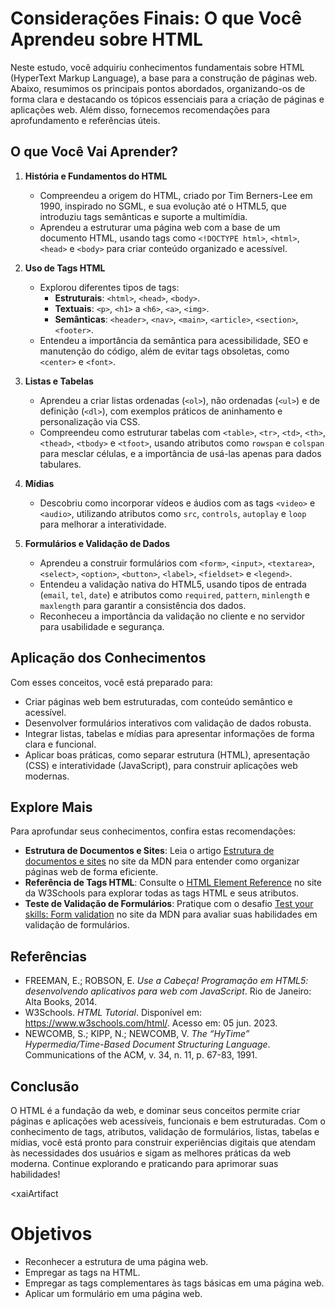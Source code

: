 # Considerações Finais: O que Você Aprendeu sobre HTML

Neste estudo, você adquiriu conhecimentos fundamentais sobre HTML (HyperText Markup Language), a base para a construção de páginas web. Abaixo, resumimos os principais pontos abordados, organizando-os de forma clara e destacando os tópicos essenciais para a criação de páginas e aplicações web. Além disso, fornecemos recomendações para aprofundamento e referências úteis.

## O que Você Vai Aprender?

1. **História e Fundamentos do HTML**

   - Compreendeu a origem do HTML, criado por Tim Berners-Lee em 1990, inspirado no SGML, e sua evolução até o HTML5, que introduziu tags semânticas e suporte a multimídia.
   - Aprendeu a estruturar uma página web com a base de um documento HTML, usando tags como `<!DOCTYPE html>`, `<html>`, `<head>` e `<body>` para criar conteúdo organizado e acessível.

2. **Uso de Tags HTML**

   - Explorou diferentes tipos de tags:
     - **Estruturais**: `<html>`, `<head>`, `<body>`.
     - **Textuais**: `<p>`, `<h1>` a `<h6>`, `<a>`, `<img>`.
     - **Semânticas**: `<header>`, `<nav>`, `<main>`, `<article>`, `<section>`, `<footer>`.
   - Entendeu a importância da semântica para acessibilidade, SEO e manutenção do código, além de evitar tags obsoletas, como `<center>` e `<font>`.

3. **Listas e Tabelas**

   - Aprendeu a criar listas ordenadas (`<ol>`), não ordenadas (`<ul>`) e de definição (`<dl>`), com exemplos práticos de aninhamento e personalização via CSS.
   - Compreendeu como estruturar tabelas com `<table>`, `<tr>`, `<td>`, `<th>`, `<thead>`, `<tbody>` e `<tfoot>`, usando atributos como `rowspan` e `colspan` para mesclar células, e a importância de usá-las apenas para dados tabulares.

4. **Mídias**

   - Descobriu como incorporar vídeos e áudios com as tags `<video>` e `<audio>`, utilizando atributos como `src`, `controls`, `autoplay` e `loop` para melhorar a interatividade.

5. **Formulários e Validação de Dados**
   - Aprendeu a construir formulários com `<form>`, `<input>`, `<textarea>`, `<select>`, `<option>`, `<button>`, `<label>`, `<fieldset>` e `<legend>`.
   - Entendeu a validação nativa do HTML5, usando tipos de entrada (`email`, `tel`, `date`) e atributos como `required`, `pattern`, `minlength` e `maxlength` para garantir a consistência dos dados.
   - Reconheceu a importância da validação no cliente e no servidor para usabilidade e segurança.

## Aplicação dos Conhecimentos

Com esses conceitos, você está preparado para:

- Criar páginas web bem estruturadas, com conteúdo semântico e acessível.
- Desenvolver formulários interativos com validação de dados robusta.
- Integrar listas, tabelas e mídias para apresentar informações de forma clara e funcional.
- Aplicar boas práticas, como separar estrutura (HTML), apresentação (CSS) e interatividade (JavaScript), para construir aplicações web modernas.

## Explore Mais

Para aprofundar seus conhecimentos, confira estas recomendações:

- **Estrutura de Documentos e Sites**: Leia o artigo [Estrutura de documentos e sites](https://developer.mozilla.org/en-US/docs/Learn/HTML/Introduction_to_HTML/Document_and_website_structure) no site da MDN para entender como organizar páginas web de forma eficiente.
- **Referência de Tags HTML**: Consulte o [HTML Element Reference](https://www.w3schools.com/tags/) no site da W3Schools para explorar todas as tags HTML e seus atributos.
- **Teste de Validação de Formulários**: Pratique com o desafio [Test your skills: Form validation](https://developer.mozilla.org/en-US/docs/Learn/Forms/Test_your_skills:_form_validation) no site da MDN para avaliar suas habilidades em validação de formulários.

## Referências

- FREEMAN, E.; ROBSON, E. _Use a Cabeça! Programação em HTML5: desenvolvendo aplicativos para web com JavaScript_. Rio de Janeiro: Alta Books, 2014.
- W3Schools. _HTML Tutorial_. Disponível em: <https://www.w3schools.com/html/>. Acesso em: 05 jun. 2023.
- NEWCOMB, S.; KIPP, N.; NEWCOMB, V. _The “HyTime” Hypermedia/Time-Based Document Structuring Language_. Communications of the ACM, v. 34, n. 11, p. 67-83, 1991.

## Conclusão

O HTML é a fundação da web, e dominar seus conceitos permite criar páginas e aplicações web acessíveis, funcionais e bem estruturadas. Com o conhecimento de tags, atributos, validação de formulários, listas, tabelas e mídias, você está pronto para construir experiências digitais que atendam às necessidades dos usuários e sigam as melhores práticas da web moderna. Continue explorando e praticando para aprimorar suas habilidades!

<xaiArtifact

# Objetivos

- Reconhecer a estrutura de uma página web.
- Empregar as tags na HTML.
- Empregar as tags complementares às tags básicas em uma página web.
- Aplicar um formulário em uma página web.
